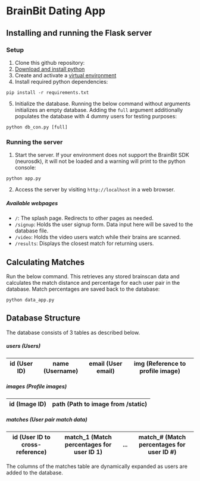 # BrainBit Dating App

## Installing and running the Flask server
### Setup
1. Clone this github repository:
2. [Download and install python](https://www.python.org/downloads/)
3. Create and activate a [virtual environment](https://docs.python.org/3/library/venv.html)
4. Install required python dependencies:
```
pip install -r requirements.txt
```
5. Initialize the database. Running the below command without arguments initializes an empty database. Adding the `full` argument additionally populates the database with 4 dummy users for testing purposes:
```
python db_con.py [full]
```

### Running the server
1. Start the server. If your environment does not support the BrainBit SDK (neurosdk), it will not be loaded and a warning will print to the python console:
```
python app.py
```
2. Access the server by visiting `http://localhost` in a web browser.

##### Available webpages
- `/`: The splash page. Redirects to other pages as needed.
- `/signup`: Holds the user signup form. Data input here will be saved to the database file.
- `/video`: Holds the video users watch while their brains are scanned.
- `/results`: Displays the closest match for returning users.

## Calculating Matches
Run the below command. This retrieves any stored brainscan data and calculates the match distance and percentage for each user pair in the database. Match percentages are saved back to the database:
```
python data_app.py
```

## Database Structure
The database consists of 3 tables as described below.
##### users (Users)
| id (User ID) | name (Username) | email (User email) | img (Reference to profile image) |
| --- | --- | --- | --- |
##### images (Profile images)
| id (Image ID) | path (Path to image from /static) |
| --- | --- |
##### matches (User pair match data)
| id (User ID to cross-reference) | match_1 (Match percentages for user ID 1) | ... | match_# (Match percentages for user ID #) |
| --- | --- | --- | --- |

The columns of the matches table are dynamically expanded as users are added to the database.
